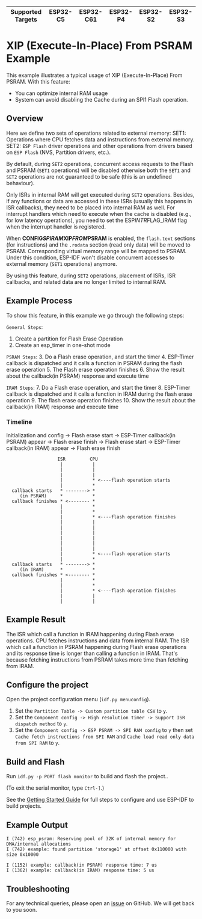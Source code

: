 | Supported Targets | ESP32-C5 | ESP32-C61 | ESP32-P4 | ESP32-S2 | ESP32-S3 |
| ----------------- | -------- | --------- | -------- | -------- | -------- |

# XIP (Execute-In-Place) From PSRAM Example

This example illustrates a typical usage of XIP (Execute-In-Place) From PSRAM. With this feature:
- You can optimize internal RAM usage
- System can avoid disabling the Cache during an SPI1 Flash operation.

## Overview

Here we define two sets of operations related to external memory:
SET1:  Operations where CPU fetches data and instructions from external memory.
SET2: `ESP Flash` driver operations and other operations from drivers based on `ESP Flash` (NVS, Partition drivers, etc.).

By default, during `SET2` operations, concurrent access requests to the Flash and PSRAM (`SET1` operations) will be disabled otherwise both the `SET1` and `SET2` operations are not guaranteed to be safe (this is an undefined behaviour).

Only ISRs in internal RAM will get executed during `SET2` operations. Besides, if any functions or data are accessed in these ISRs (usually this happens in ISR callbacks), they need to be placed into internal RAM as well. For interrupt handlers which need to execute when the cache is disabled (e.g., for low latency operations), you need to set the ESP*INTR*FLAG_IRAM flag when the interrupt handler is registered.

When **CONFIG*SPIRAM*XIP*FROM*PSRAM** is enabled,  the `flash.text` sections (for instructions) and the `.rodata` section (read only data) will be moved to PSRAM. Corresponding virtual memory range will be mapped to PSRAM. Under this condition, ESP-IDF won't disable concurrent accesses to external memory (`SET1` operations) anymore.

By using this feature, during `SET2` operations, placement of ISRs, ISR callbacks, and related data are no longer limited to internal RAM.

## Example Process

To show this feature, in this example we go through the following steps:

`General Steps`:
1. Create a partition for Flash Erase Operation
2. Create an esp_timer in one-shot mode

`PSRAM Steps`:
3. Do a Flash erase operation, and start the timer
4. ESP-Timer callback is dispatched and it calls a function in PSRAM during the flash erase operation
5. The Flash erase operation finishes
6. Show the result about the callback(in PSRAM) response and execute time

`IRAM Steps`:
7. Do a Flash erase operation, and start the timer
8. ESP-Timer callback is dispatched and it calls a function in IRAM during the flash erase operation
9. The flash erase operation finishes
10. Show the result about the callback(in IRAM) response and execute time

### Timeline

Initialization and config -> Flash erase start -> ESP-Timer callback(in PSRAM) appear -> Flash erase finish -> Flash erase start -> ESP-Timer callback(in IRAM) appear -> Flash erase finish

                       ISR         CPU
                        |           |
                        |           |
                        |           |
                        |           * <----flash operation starts
                        |           *
      callback starts   * --------> *
         (in PSRAM)     *           *
      callback finishes * <-------- *
                        |           *
                        |           *
                        |           * <----flash operation finishes
                        |           |
                        |           |
                        |           |
                        |           |
                        |           |
                        |           |
                        |           * <----flash operation starts
                        |           *
      callback starts   * --------> *
         (in IRAM)      *           *
      callback finishes * <-------- *
                        |           *
                        |           *
                        |           * <----flash operation finishes
                        |           |
                        |           |

## Example Result

The ISR which call a function in IRAM happening during Flash erase operations. CPU fetches instructions and data from internal RAM.
The ISR which call a function in PSRAM happening during Flash erase operations and its response time is longer than calling a function in IRAM. That's because fetching instructions from PSRAM takes more time than fetching from IRAM.

## Configure the project

Open the project configuration menu (`idf.py menuconfig`).

1. Set the `Partition Table -> Custom partition table CSV` to `y`.
2. Set the `Component config -> High resolution timer -> Support ISR dispatch method` to `y`.
3. Set the `Component config -> ESP PSRAM -> SPI RAM config` to `y` then set `Cache fetch instructions from SPI RAM` and `Cache load read only data from SPI RAM` to `y`.


## Build and Flash

Run `idf.py -p PORT flash monitor` to build and flash the project..

(To exit the serial monitor, type ``Ctrl-]``.)

See the [Getting Started Guide](https://docs.espressif.com/projects/esp-idf/en/latest/get-started/index.html) for full steps to configure and use ESP-IDF to build projects.

## Example Output

```
I (742) esp_psram: Reserving pool of 32K of internal memory for DMA/internal allocations
I (742) example: found partition 'storage1' at offset 0x110000 with size 0x10000

I (1152) example: callback(in PSRAM) response time: 7 us
I (1362) example: callback(in IRAM) response time: 5 us

```

## Troubleshooting

For any technical queries, please open an [issue](https://github.com/espressif/esp-idf/issues) on GitHub. We will get back to you soon.
